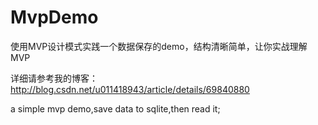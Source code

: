 # MvpDemo
使用MVP设计模式实践一个数据保存的demo，结构清晰简单，让你实战理解MVP

详细请参考我的博客： http://blog.csdn.net/u011418943/article/details/69840880

a simple mvp demo,save data to sqlite,then read it;
